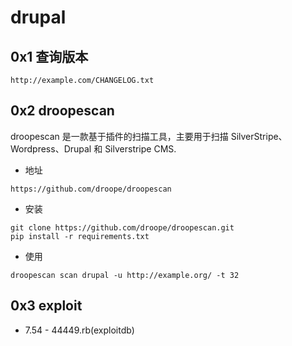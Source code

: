 # drupal

## 0x1 查询版本

```
http://example.com/CHANGELOG.txt
```

## 0x2 droopescan 

droopescan 是一款基于插件的扫描工具，主要用于扫描 SilverStripe、Wordpress、Drupal 和 Silverstripe CMS.

- 地址
```
https://github.com/droope/droopescan
```

- 安装

```
git clone https://github.com/droope/droopescan.git 
pip install -r requirements.txt
```
- 使用
```
droopescan scan drupal -u http://example.org/ -t 32
```

## 0x3 exploit

- 7.54 - 44449.rb(exploitdb)
